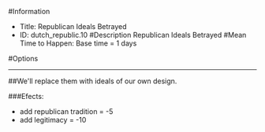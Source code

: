 #Information
 - Title: Republican Ideals Betrayed
 - ID: dutch_republic.10
#Description
Republican Ideals Betrayed
#Mean Time to Happen:
Base time = 1 days

#Options

___
##We'll replace them with ideals of our own design.

###Efects:<ul><li>add republican tradition = -5</li><li>add legitimacy = -10</li></ul>
